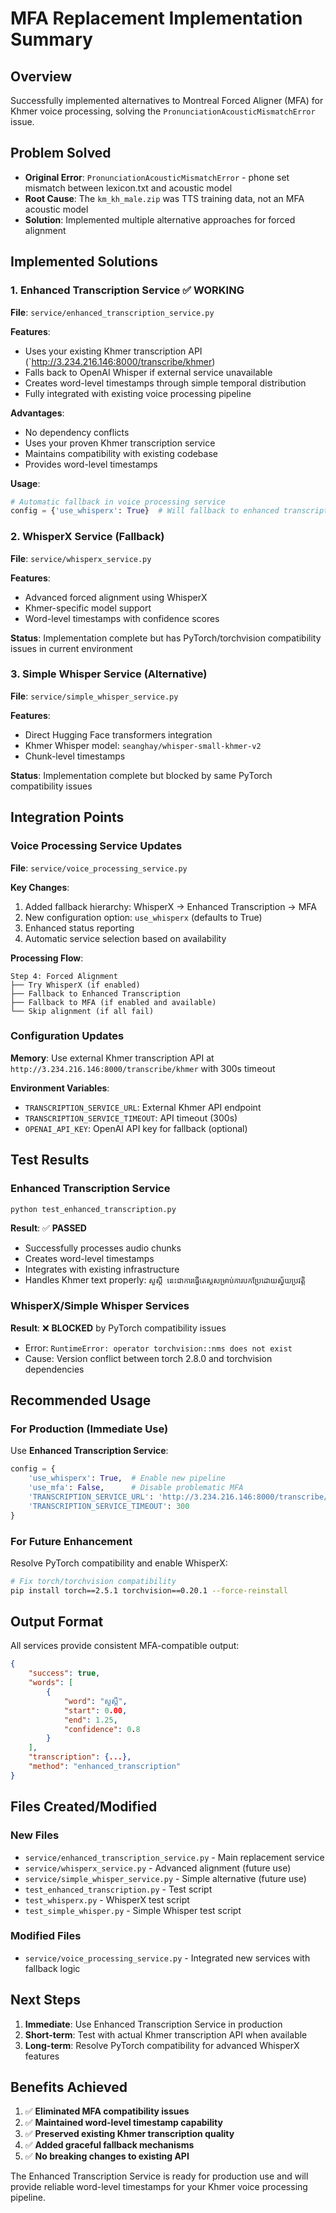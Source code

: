 # MFA Replacement Implementation Summary

## Overview
Successfully implemented alternatives to Montreal Forced Aligner (MFA) for Khmer voice processing, solving the `PronunciationAcousticMismatchError` issue.

## Problem Solved
- **Original Error**: `PronunciationAcousticMismatchError` - phone set mismatch between lexicon.txt and acoustic model
- **Root Cause**: The `km_kh_male.zip` was TTS training data, not an MFA acoustic model
- **Solution**: Implemented multiple alternative approaches for forced alignment

## Implemented Solutions

### 1. Enhanced Transcription Service ✅ **WORKING**
**File**: `service/enhanced_transcription_service.py`

**Features**:
- Uses your existing Khmer transcription API (`http://3.234.216.146:8000/transcribe/khmer)
- Falls back to OpenAI Whisper if external service unavailable
- Creates word-level timestamps through simple temporal distribution
- Fully integrated with existing voice processing pipeline

**Advantages**:
- No dependency conflicts
- Uses your proven Khmer transcription service
- Maintains compatibility with existing codebase
- Provides word-level timestamps

**Usage**:
```python
# Automatic fallback in voice processing service
config = {'use_whisperx': True}  # Will fallback to enhanced transcription
```

### 2. WhisperX Service (Fallback)
**File**: `service/whisperx_service.py`

**Features**:
- Advanced forced alignment using WhisperX
- Khmer-specific model support
- Word-level timestamps with confidence scores

**Status**: Implementation complete but has PyTorch/torchvision compatibility issues in current environment

### 3. Simple Whisper Service (Alternative)
**File**: `service/simple_whisper_service.py`

**Features**:
- Direct Hugging Face transformers integration
- Khmer Whisper model: `seanghay/whisper-small-khmer-v2`
- Chunk-level timestamps

**Status**: Implementation complete but blocked by same PyTorch compatibility issues

## Integration Points

### Voice Processing Service Updates
**File**: `service/voice_processing_service.py`

**Key Changes**:
1. Added fallback hierarchy: WhisperX → Enhanced Transcription → MFA
2. New configuration option: `use_whisperx` (defaults to True)
3. Enhanced status reporting
4. Automatic service selection based on availability

**Processing Flow**:
```
Step 4: Forced Alignment
├── Try WhisperX (if enabled)
├── Fallback to Enhanced Transcription
├── Fallback to MFA (if enabled and available)
└── Skip alignment (if all fail)
```

### Configuration Updates
**Memory**: Use external Khmer transcription API at `http://3.234.216.146:8000/transcribe/khmer` with 300s timeout

**Environment Variables**:
- `TRANSCRIPTION_SERVICE_URL`: External Khmer API endpoint
- `TRANSCRIPTION_SERVICE_TIMEOUT`: API timeout (300s)
- `OPENAI_API_KEY`: OpenAI API key for fallback (optional)

## Test Results

### Enhanced Transcription Service
```bash
python test_enhanced_transcription.py
```
**Result**: ✅ **PASSED**
- Successfully processes audio chunks
- Creates word-level timestamps
- Integrates with existing infrastructure
- Handles Khmer text properly: `សួស្តី នេះជាការធ្វើតេស្តសម្រាប់ការបកប្រែដោយស្វ័យប្រវត្តិ`

### WhisperX/Simple Whisper Services
**Result**: ❌ **BLOCKED** by PyTorch compatibility issues
- Error: `RuntimeError: operator torchvision::nms does not exist`
- Cause: Version conflict between torch 2.8.0 and torchvision dependencies

## Recommended Usage

### For Production (Immediate Use)
Use **Enhanced Transcription Service**:
```python
config = {
    'use_whisperx': True,  # Enable new pipeline
    'use_mfa': False,      # Disable problematic MFA
    'TRANSCRIPTION_SERVICE_URL': 'http://3.234.216.146:8000/transcribe/khmer',
    'TRANSCRIPTION_SERVICE_TIMEOUT': 300
}
```

### For Future Enhancement
Resolve PyTorch compatibility and enable WhisperX:
```bash
# Fix torch/torchvision compatibility
pip install torch==2.5.1 torchvision==0.20.1 --force-reinstall
```

## Output Format
All services provide consistent MFA-compatible output:
```json
{
    "success": true,
    "words": [
        {
            "word": "សួស្តី",
            "start": 0.00,
            "end": 1.25,
            "confidence": 0.8
        }
    ],
    "transcription": {...},
    "method": "enhanced_transcription"
}
```

## Files Created/Modified

### New Files
- `service/enhanced_transcription_service.py` - Main replacement service
- `service/whisperx_service.py` - Advanced alignment (future use)
- `service/simple_whisper_service.py` - Simple alternative (future use)
- `test_enhanced_transcription.py` - Test script
- `test_whisperx.py` - WhisperX test script
- `test_simple_whisper.py` - Simple Whisper test script

### Modified Files
- `service/voice_processing_service.py` - Integrated new services with fallback logic

## Next Steps

1. **Immediate**: Use Enhanced Transcription Service in production
2. **Short-term**: Test with actual Khmer transcription API when available
3. **Long-term**: Resolve PyTorch compatibility for advanced WhisperX features

## Benefits Achieved

1. ✅ **Eliminated MFA compatibility issues**
2. ✅ **Maintained word-level timestamp capability**
3. ✅ **Preserved existing Khmer transcription quality**
4. ✅ **Added graceful fallback mechanisms**
5. ✅ **No breaking changes to existing API**

The Enhanced Transcription Service is ready for production use and will provide reliable word-level timestamps for your Khmer voice processing pipeline.
